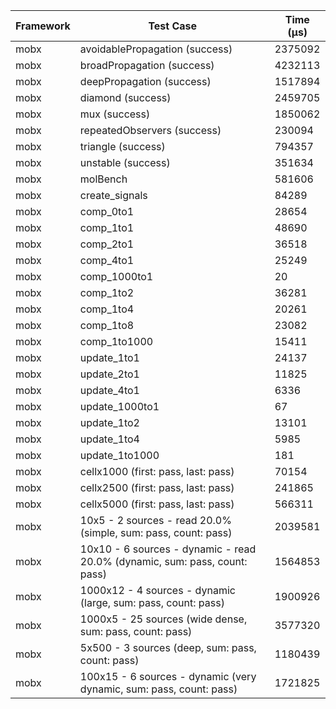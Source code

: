 | Framework | Test Case | Time (μs) |
| --- | --- | --- |
| mobx | avoidablePropagation (success) | 2375092 |
| mobx | broadPropagation (success) | 4232113 |
| mobx | deepPropagation (success) | 1517894 |
| mobx | diamond (success) | 2459705 |
| mobx | mux (success) | 1850062 |
| mobx | repeatedObservers (success) | 230094 |
| mobx | triangle (success) | 794357 |
| mobx | unstable (success) | 351634 |
| mobx | molBench | 581606 |
| mobx | create_signals | 84289 |
| mobx | comp_0to1 | 28654 |
| mobx | comp_1to1 | 48690 |
| mobx | comp_2to1 | 36518 |
| mobx | comp_4to1 | 25249 |
| mobx | comp_1000to1 | 20 |
| mobx | comp_1to2 | 36281 |
| mobx | comp_1to4 | 20261 |
| mobx | comp_1to8 | 23082 |
| mobx | comp_1to1000 | 15411 |
| mobx | update_1to1 | 24137 |
| mobx | update_2to1 | 11825 |
| mobx | update_4to1 | 6336 |
| mobx | update_1000to1 | 67 |
| mobx | update_1to2 | 13101 |
| mobx | update_1to4 | 5985 |
| mobx | update_1to1000 | 181 |
| mobx | cellx1000 (first: pass, last: pass) | 70154 |
| mobx | cellx2500 (first: pass, last: pass) | 241865 |
| mobx | cellx5000 (first: pass, last: pass) | 566311 |
| mobx | 10x5 - 2 sources - read 20.0% (simple, sum: pass, count: pass) | 2039581 |
| mobx | 10x10 - 6 sources - dynamic - read 20.0% (dynamic, sum: pass, count: pass) | 1564853 |
| mobx | 1000x12 - 4 sources - dynamic (large, sum: pass, count: pass) | 1900926 |
| mobx | 1000x5 - 25 sources (wide dense, sum: pass, count: pass) | 3577320 |
| mobx | 5x500 - 3 sources (deep, sum: pass, count: pass) | 1180439 |
| mobx | 100x15 - 6 sources - dynamic (very dynamic, sum: pass, count: pass) | 1721825 |

